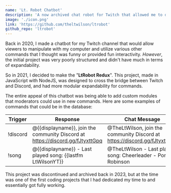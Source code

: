 ```yaml
---
name: 'Lt. Robot Chatbot'
description: 'A now archived chat robot for Twitch that allowed me to dynamically add services to interface with in chat commands.'
image: './icon.png'
link: 'https://github.com/theltwilson/ltrobot'
github_repo: 'ltrobot'
---
```


Back in 2020, I made a chatbot for my Twitch channel that would allow viewers to manipulate with my computer and utilize various other commands that I thought was funny or provided fun interactivity. *However*, the initial project was very poorly structured and didn't have much in terms of expandability.

So in 2021, I decided to make the "**LtRobot Redux**". This project, made in JavaScript with NodeJS, was designed to cross the bridge between Twitch and Discord, and had more modular expandability for commands.

The entire appeal of this chatbot was being able to add custom modules that moderators could use in new commands. Here are some examples of commands that could be in the database:

| Trigger | Response | Chat Message |
| --- | --- | --- |
| !discord | @{{displayname}}, join the community Discord at https://discord.gg/fJtyxttGpq | @TheLtWilson, join the community Discord at https://discord.gg/fJtyxttGpq |
| !song | @{{displayname}} - Last played song: {{lastfm LtWilsonYT}} | @TheLtWilson - Last played song: Cheerleader - Porter Robinson |

This project was discontinued and archived back in 2023, but at the time was one of the first coding projects that I had dedicated my time to and essentially got fully working.